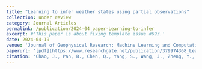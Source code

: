 ```yaml
---
title: "Learning to infer weather states using partial observations"
collection: under review
category: Journal Articles
permalink: /publication/2024-04 paper-Learning-to-infer
excerpt: #'This paper is about fixing template issue #693.'
date: 2024-04-19
venue: 'Journal of Geophysical Research: Machine Learning and Computation'
paperurl: '[pdf](https://www.researchgate.net/publication/379974368_Learning_to_infer_weather_states_using_partial_observations)'
citation: 'Chao, J., Pan, B., Chen, Q., Yang, S., Wang, J., Zheng, Y., ... & Xiao, Z. (2024). Learning to infer weather states using partial observations. Authorea Preprints.'
---
```


